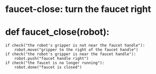 # faucet-close: turn the faucet right
# def faucet_close(robot):
    if check("the robot's gripper is not near the faucet handle"):
        robot.move("gripper to the right of the faucet handle")
    if check("the robot's gripper is near the faucet handle"):
        robot.push("faucet handle right")
    if check("the faucet is no longer running"):
        robot.done("faucet is closed")